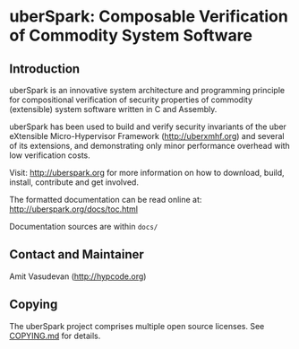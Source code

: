 # uberSpark: Composable Verification of Commodity System Software


## Introduction
uberSpark is an innovative system architecture and programming principle 
for compositional verification of security properties of 
commodity (extensible) system software written in C and Assembly.

uberSpark has been used to build and verify security invariants of 
the uber eXtensible Micro-Hypervisor Framework (<http://uberxmhf.org>)
and several of its extensions, and demonstrating only minor
performance overhead with low verification costs.

Visit: <http://uberspark.org> for more information on how to download, 
build, install, contribute and get involved.

The formatted documentation can 
be read online at: <http://uberspark.org/docs/toc.html>

Documentation sources are within `docs/` 

## Contact and Maintainer
Amit Vasudevan (<http://hypcode.org>)


## Copying

The uberSpark project comprises multiple
open source licenses. See [COPYING.md](COPYING.md) for details.


